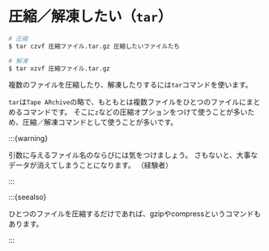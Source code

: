 # 圧縮／解凍したい（``tar``）

```bash
# 圧縮
$ tar czvf 圧縮ファイル.tar.gz 圧縮したいファイルたち

# 解凍
$ tar xzvf 圧縮ファイル.tar.gz
```

複数のファイルを圧縮したり、解凍したりするには``tar``コマンドを使います。

``tar``は``Tape ARchive``の略で、もともとは複数ファイルをひとつのファイルにまとめるコマンドです。
そこに``z``などの圧縮オプションをつけて使うことが多いため、圧縮／解凍コマンドとして使うことが多いです。

:::{warning}

引数に与えるファイル名のならびには気をつけましょう。
さもないと、大事なデータが消えてしまうことになります。
（経験者）

:::

:::{seealso}

ひとつのファイルを圧縮するだけであれば、gzipやcompressというコマンドもあります。

:::
